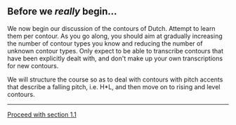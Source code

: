 Before we _really_ begin...
---------------------------

We now begin our discussion of the contours of Dutch. Attempt to learn them per contour. As you go along, you should aim at gradually increasing the number of contour types you know and reducing the number of unknown contour types. Only expect to be able to transcribe contours that have been explicitly dealt with, and don't make up your own transcriptions for new contours.

We will structure the course so as to deal with contours with pitch accents that describe a falling pitch, i.e. H\*L, and then move on to rising and level contours.

* * *

[Proceed with section 1.1](fall1.htm)
